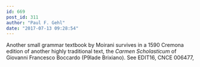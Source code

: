 ```yaml
---
id: 669
post_id: 311
author: "Paul F. Gehl"
date: "2017-07-13 09:28:54"
---
```

Another small grammar textbook by Moirani survives in a 1590 Cremona edition of another highly traditional text, the *Carmen Scholasticum* of Giovanni Francesco Boccardo (P9lade Brixiano). See EDIT16, CNCE 006477,
